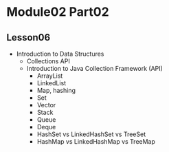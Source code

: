 # Module02 Part02

## Lesson06

- Introduction to Data Structures
    - Collections API
    - Introduction to Java Collection Framework (API)
        - ArrayList
        - LinkedList
        - Map, hashing
        - Set
        - Vector
        - Stack
        - Queue
        - Deque
        - HashSet vs LinkedHashSet vs TreeSet
        - HashMap vs LinkedHashMap vs TreeMap